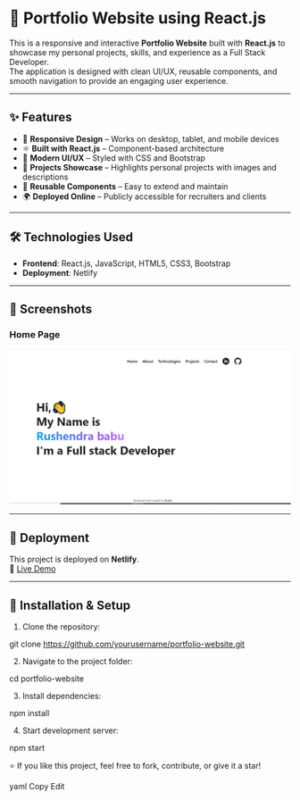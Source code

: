 # 🚀 Portfolio Website using React.js

This is a responsive and interactive **Portfolio Website** built with **React.js** to showcase my personal projects, skills, and experience as a Full Stack Developer.  
The application is designed with clean UI/UX, reusable components, and smooth navigation to provide an engaging user experience.

---

## ✨ Features
- 📱 **Responsive Design** – Works on desktop, tablet, and mobile devices  
- ⚛️ **Built with React.js** – Component-based architecture  
- 🎨 **Modern UI/UX** – Styled with CSS and Bootstrap  
- 🔗 **Projects Showcase** – Highlights personal projects with images and descriptions  
- 📂 **Reusable Components** – Easy to extend and maintain  
- 🌍 **Deployed Online** – Publicly accessible for recruiters and clients  

---

## 🛠️ Technologies Used
- **Frontend**: React.js, JavaScript, HTML5, CSS3, Bootstrap  
- **Deployment**: Netlify  

---

## 📸 Screenshots
### Home Page
![Home Page](src/assets/projects/project2.png)

---

## 🚀 Deployment
This project is deployed on **Netlify**.  
🔗 [Live Demo](https://rushendra-babu-portfolio.netlify.app/)

---

## 📂 Installation & Setup

1. Clone the repository:
  
git clone https://github.com/yourusername/portfolio-website.git

2. Navigate to the project folder:

cd portfolio-website

3. Install dependencies:

npm install

4. Start development server:

npm start


⭐ If you like this project, feel free to fork, contribute, or give it a star!

yaml
Copy
Edit
